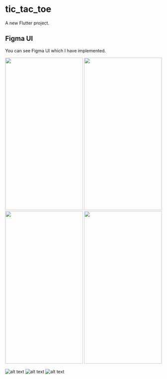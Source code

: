 # tic_tac_toe
A new Flutter project.

## Figma UI
You can see Figma UI which I have implemented.

<img src="https://github.com/MuhammadJamalAshrafi/tic_tac_toe/blob/main/assets/images/Splash.png" width="250" height="490">
<img src="https://github.com/MuhammadJamalAshrafi/tic_tac_toe/blob/main/assets/images/Splash.png" width="250" height="490">
<img src="https://github.com/MuhammadJamalAshrafi/tic_tac_toe/blob/main/assets/images/Splash.png" width="250" height="490">
<img src="https://github.com/MuhammadJamalAshrafi/tic_tac_toe/blob/main/assets/images/Splash.png" width="250" height="490">

![alt text](https://github.com/MuhammadJamalAshrafi/tic_tac_toe/blob/main/assets/images/home.png)
![alt text](https://github.com/MuhammadJamalAshrafi/tic_tac_toe/blob/main/assets/images/leaderboard.png)
![alt text](https://github.com/MuhammadJamalAshrafi/tic_tac_toe/blob/main/assets/images/wining.png)

